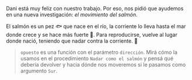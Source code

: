 <gs-attire attire-url="https://raw.githubusercontent.com/MumukiProject/mumuki-guia-gobstones-funciones-kids/master/assets/attires/config_1551902332080.json"></gs-attire>

<gs-toolbox toolbox-url="https://raw.githubusercontent.com/MumukiProject/mumuki-guia-gobstones-funciones-kids/master/assets/toolbox_1551905923507.xml"></gs-toolbox>

Dani está muy feliz con nuestro trabajo. Por eso, nos pidió que ayudemos en una nueva investigación: _el movimiento del salmón_.

El salmón es un pez :fish: que nace en el río, la corriente lo lleva hasta el mar donde crece y se hace más fuerte :muscle:. Para reproducirse, vuelve al lugar donde nació, teniendo que nadar contra la corriente. :ocean:

> `opuesto` es una función con el parámetro `dirección`. Mirá cómo la usamos en el procedimiento `Nadar como el salmón` y pensá qué debería devolver y hacia dónde nos moveremos si le pasamos como argumento `Sur`. 

